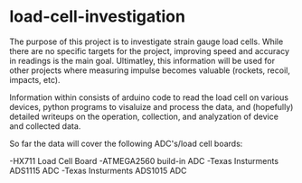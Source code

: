 # load-cell-investigation

The purpose of this project is to investigate strain gauge load cells. While there are no specific targets for the project, improving speed and accuracy in readings is the main goal. Ultimatley, this information will be used for other projects where measuring impulse becomes valuable (rockets, recoil, impacts, etc).

Information within consists of arduino code to read the load cell on various devices, python programs to visaluize and process the data, and (hopefully) detailed writeups on the operation, collection, and analyzation of device and collected data.

So far the data will cover the following ADC's/load cell boards:

-HX711 Load Cell Board
-ATMEGA2560 build-in ADC
-Texas Insturments ADS1115 ADC
-Texas Insturments ADS1015 ADC
